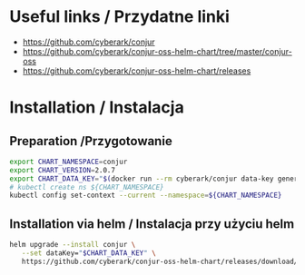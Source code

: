 # Useful links / Przydatne linki
- https://github.com/cyberark/conjur
- https://github.com/cyberark/conjur-oss-helm-chart/tree/master/conjur-oss
- https://github.com/cyberark/conjur-oss-helm-chart/releases

# Installation / Instalacja
## Preparation /Przygotowanie

```bash
export CHART_NAMESPACE=conjur
export CHART_VERSION=2.0.7
export CHART_DATA_KEY="$(docker run --rm cyberark/conjur data-key generate)"
# kubectl create ns ${CHART_NAMESPACE}
kubectl config set-context --current --namespace=${CHART_NAMESPACE}
```

## Installation via helm / Instalacja przy użyciu helm
```bash
helm upgrade --install conjur \
   --set dataKey="$CHART_DATA_KEY" \
   https://github.com/cyberark/conjur-oss-helm-chart/releases/download/v${CHART_VERSION}/conjur-oss-${CHART_VERSION}.tgz 
```
